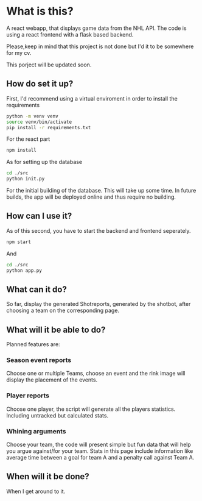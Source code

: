 # What is this?

A react webapp, that displays game data from the NHL API.
The code is using a react frontend with a flask based backend.

Please,keep in mind that this project is not done but I'd it to be somewhere for my cv.

This porject will be updated soon.

## How do set it up?

First, I'd recommend using a virtual enviroment in order to install the requirements

```bash
python -m venv venv
source venv/bin/activate  
pip install -r requirements.txt
```

For the react part

```bash
npm install
```

As for setting up the database

````bash
cd ./src
python init.py
````

For the initial building of the database. This will take up some time. In future builds, the app will be deployed online and thus require no building.

## How can I use it?

As of this second, you have to start the backend and frontend seperately.

````bash
npm start
````

And

````bash
cd ./src
python app.py
````

## What can it do?

So far, display the generated Shotreports, generated by the shotbot, after choosing a team on the corresponding page.

## What will it be able to do?

Planned features are:

### Season event reports

Choose one or multiple Teams, choose an event and the rink image will display the placement of the events.

### Player reports

Choose one player, the script will generate all the players statistics. Including untracked but calculated stats.

### Whining arguments

Choose your team, the code will present simple but fun data that will help you argue against/for your team. Stats in this page include information like average time between a goal for team A and a penalty call against Team A.

## When will it be done?

When I get around to it.